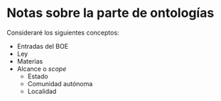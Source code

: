 # Notas sobre la parte de ontologías

Consideraré los siguientes conceptos:
- Entradas del BOE
- Ley
- Materias
- Alcance o *scope*
    - Estado
    - Comunidad autónoma
    - Localidad